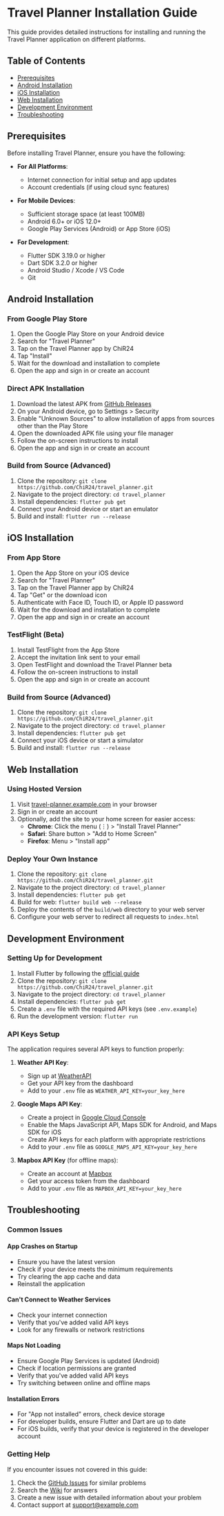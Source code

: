 # Travel Planner Installation Guide

This guide provides detailed instructions for installing and running the Travel Planner application on different platforms.

## Table of Contents
- [Prerequisites](#prerequisites)
- [Android Installation](#android-installation)
- [iOS Installation](#ios-installation)
- [Web Installation](#web-installation)
- [Development Environment](#development-environment)
- [Troubleshooting](#troubleshooting)

## Prerequisites

Before installing Travel Planner, ensure you have the following:

- **For All Platforms**:
  - Internet connection for initial setup and app updates
  - Account credentials (if using cloud sync features)

- **For Mobile Devices**:
  - Sufficient storage space (at least 100MB)
  - Android 6.0+ or iOS 12.0+
  - Google Play Services (Android) or App Store (iOS)

- **For Development**:
  - Flutter SDK 3.19.0 or higher
  - Dart SDK 3.2.0 or higher
  - Android Studio / Xcode / VS Code
  - Git

## Android Installation

### From Google Play Store
1. Open the Google Play Store on your Android device
2. Search for "Travel Planner"
3. Tap on the Travel Planner app by ChiR24
4. Tap "Install"
5. Wait for the download and installation to complete
6. Open the app and sign in or create an account

### Direct APK Installation
1. Download the latest APK from [GitHub Releases](https://github.com/ChiR24/travel_planner/releases)
2. On your Android device, go to Settings > Security
3. Enable "Unknown Sources" to allow installation of apps from sources other than the Play Store
4. Open the downloaded APK file using your file manager
5. Follow the on-screen instructions to install
6. Open the app and sign in or create an account

### Build from Source (Advanced)
1. Clone the repository: `git clone https://github.com/ChiR24/travel_planner.git`
2. Navigate to the project directory: `cd travel_planner`
3. Install dependencies: `flutter pub get`
4. Connect your Android device or start an emulator
5. Build and install: `flutter run --release`

## iOS Installation

### From App Store
1. Open the App Store on your iOS device
2. Search for "Travel Planner"
3. Tap on the Travel Planner app by ChiR24
4. Tap "Get" or the download icon
5. Authenticate with Face ID, Touch ID, or Apple ID password
6. Wait for the download and installation to complete
7. Open the app and sign in or create an account

### TestFlight (Beta)
1. Install TestFlight from the App Store
2. Accept the invitation link sent to your email
3. Open TestFlight and download the Travel Planner beta
4. Follow the on-screen instructions to install
5. Open the app and sign in or create an account

### Build from Source (Advanced)
1. Clone the repository: `git clone https://github.com/ChiR24/travel_planner.git`
2. Navigate to the project directory: `cd travel_planner`
3. Install dependencies: `flutter pub get`
4. Connect your iOS device or start a simulator
5. Build and install: `flutter run --release`

## Web Installation

### Using Hosted Version
1. Visit [travel-planner.example.com](https://travel-planner.example.com) in your browser
2. Sign in or create an account
3. Optionally, add the site to your home screen for easier access:
   - **Chrome**: Click the menu (⋮) > "Install Travel Planner"
   - **Safari**: Share button > "Add to Home Screen"
   - **Firefox**: Menu > "Install app"

### Deploy Your Own Instance
1. Clone the repository: `git clone https://github.com/ChiR24/travel_planner.git`
2. Navigate to the project directory: `cd travel_planner`
3. Install dependencies: `flutter pub get`
4. Build for web: `flutter build web --release`
5. Deploy the contents of the `build/web` directory to your web server
6. Configure your web server to redirect all requests to `index.html`

## Development Environment

### Setting Up for Development
1. Install Flutter by following the [official guide](https://flutter.dev/docs/get-started/install)
2. Clone the repository: `git clone https://github.com/ChiR24/travel_planner.git`
3. Navigate to the project directory: `cd travel_planner`
4. Install dependencies: `flutter pub get`
5. Create a `.env` file with the required API keys (see `.env.example`)
6. Run the development version: `flutter run`

### API Keys Setup
The application requires several API keys to function properly:

1. **Weather API Key**:
   - Sign up at [WeatherAPI](https://www.weatherapi.com/)
   - Get your API key from the dashboard
   - Add to your `.env` file as `WEATHER_API_KEY=your_key_here`

2. **Google Maps API Key**:
   - Create a project in [Google Cloud Console](https://console.cloud.google.com/)
   - Enable the Maps JavaScript API, Maps SDK for Android, and Maps SDK for iOS
   - Create API keys for each platform with appropriate restrictions
   - Add to your `.env` file as `GOOGLE_MAPS_API_KEY=your_key_here`

3. **Mapbox API Key** (for offline maps):
   - Create an account at [Mapbox](https://www.mapbox.com/)
   - Get your access token from the dashboard
   - Add to your `.env` file as `MAPBOX_API_KEY=your_key_here`

## Troubleshooting

### Common Issues

#### App Crashes on Startup
- Ensure you have the latest version
- Check if your device meets the minimum requirements
- Try clearing the app cache and data
- Reinstall the application

#### Can't Connect to Weather Services
- Check your internet connection
- Verify that you've added valid API keys
- Look for any firewalls or network restrictions

#### Maps Not Loading
- Ensure Google Play Services is updated (Android)
- Check if location permissions are granted
- Verify that you've added valid API keys
- Try switching between online and offline maps

#### Installation Errors
- For "App not installed" errors, check device storage
- For developer builds, ensure Flutter and Dart are up to date
- For iOS builds, verify that your device is registered in the developer account

### Getting Help

If you encounter issues not covered in this guide:

1. Check the [GitHub Issues](https://github.com/ChiR24/travel_planner/issues) for similar problems
2. Search the [Wiki](https://github.com/ChiR24/travel_planner/wiki) for answers
3. Create a new issue with detailed information about your problem
4. Contact support at support@example.com 